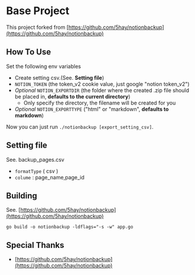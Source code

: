 # Base Project

This project forked from [https://github.com/5hay/notionbackup](https://github.com/5hay/notionbackup)

## How To Use

Set the following env variables
- Create setting csv.(See. **Setting file**)
- `NOTION_TOKEN` (the token_v2 cookie value, just google "notion token_v2")
- _Optional_ `NOTION_EXPORTDIR` (the folder where the created .zip file should be placed in, **defaults to the current directory**)
  - Only specify the directory, the filename will be created for you
- _Optional_ `NOTION_EXPORTTYPE` ("html" or "markdown", **defaults to markdown**)

Now you can just run `./notionbackup [export_setting_csv]`.

## Setting file

See. backup_pages.csv
- `formatType` ( csv )
- `colume` : page_name,page_id 

## Building
See. [https://github.com/5hay/notionbackup](https://github.com/5hay/notionbackup)
```
go build -o notionbackup -ldflags="-s -w" app.go
```

## Special Thanks

-  [https://github.com/5hay/notionbackup](https://github.com/5hay/notionbackup)
